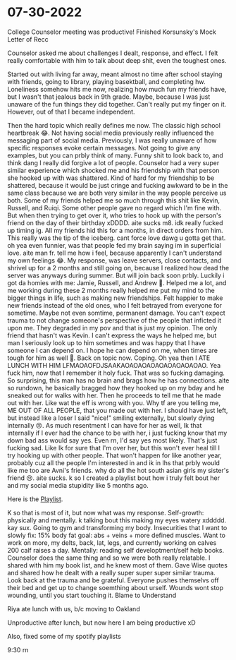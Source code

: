 # 07-30-2022

College Counselor meeting was productive! Finished Korsunsky's Mock Letter of Recc

Counselor asked me about challenges I dealt, response, and effect. I felt really comfortable with him to talk about deep shit, even the toughest ones.

Started out with living far away, meant almost no time after school staying with friends, going to library, playing basektball, and completing hw. Loneliness somehow hits me now, realizing how much fun my friends have, but I wasn't that jealous back in 9th grade. Maybe, because I was just unaware of the fun things they did together. Can't really put my finger on it. However, out of that I became independent.

Then the hard topic which really defines me now. The classic high school heartbreak 😂. Not having social media previously really influenced the messaging part of social media. Previously, I was really unaware of how specific responses evoke certain messages. Not going to give any examples, but you can prbly think of many. Funny shit to look back to, and think dang I really did forgive a lot of people. Counselor had a very super similar experience which shocked me and his friendship with that person she hooked up with was shattered. Kind of hard for my friendship to be shattered, because it would be just cringe and fucking awkward to be in the same class because we are both very similar in the way people perceive us both. Some of my friends helped me so much through this shit like Kevin, Russell, and Ruiqi. Some other people gave no regard which I'm fine with. But when then trying to get over it, who tries to hook up with the person's friend on the day of their birthday xDDDD. aite sucks m8. idk really fucked up timing ig. All my friends hid this for a months, in direct orders from him. This really was the tip of the iceberg. cant force love dawg u gotta get that. oh yea even funnier, was that people fed my brain saying im in superficial love. aite man fr. tell me how i feel, because apparently I can't understand my own feelings 😂. My response, was leave servers, close contacts, and shrivel up for a 2 months and still going on, because I realized how dead the server was anyways during summer. But will join back soon prbly. Luckily i got da homies with me: Jamie, Russell, and Andrew 🥰. Helped me a lot, and me working during these 2 months really helped me put my mind to the bigger things in life, such as making new friendships. Felt happier to make new friends instead of the old ones, who I felt betrayed from everyone for sometime. Maybe not even somtime, permanent damage. You can't expect trauma to not change someone's perspective of the people that inficted it upon me. They degraded in my pov and that is just my opinion. The only friend that hasn't was Kevin. I can't express the ways he helped me, but man I seriously look up to him sometimes and was happy that I have someone I can depend on. I hope he can depend on me, when times are tough for him as well 🥰. Back on topic now. Coping. Oh yea then I ATE LUNCH WITH HIM LFMAOAOFDJSAAKAOAOAOAOAOAOAOAOAOAO. Yea fuck him, now that I remember it holy fuck. That was so fucking damaging. So surprising, this man has no brain and brags how he has connections. aite so rundown, he basically bragged how they hooked up on my bday and he sneaked out for walks with her. Then he proceeds to tell me that he made out with her. Like wat the eff is wrong with you. Why tf are you telling me, ME OUT OF ALL PEOPLE, that you made out with her. I should have just left, but instead like a loser I said "nice!" smiling externally, but slowly dying internally 😢. As much resentment I can have for her as well, Ik that internally if I ever had the chance to be with her, i just fucking know that my down bad ass would say yes. Even rn, I'd say yes most likely. That's just fucking sad. Like Ik for sure that I'm over her, but this won't ever heal till I try hooking up with other people. That won't happen for like another year, probably cuz all the people I'm interested in and ik in lhs that prbly would like me too are Avni's friends. why do all the hot south asian girls my sister's friend 😢. aite sucks. k so I created a playlist bout how i truly felt bout her and my social media stupidity like 5 months ago. 

Here is the [Playlist](https://open.spotify.com/playlist/5JyU40mQMGiqOXZdXzGrNO?si=9e9f8fc1f9864df4&pt=a2239b33fdb3b58940dff7daacddb31a).

K so that is most of it, but now what was my response. Self-growth: physically and mentally. k talking bout this making my eyes watery xddddd. kay sux. Going to gym and transforming my body. Insecurities that I want to slowly fix: 15% body fat goal: abs + veins + more defined muscles. Want to work on more, my delts, back, lat, legs, and currently working on calves 200 calf raises a day. Mentally: reading self developtment/self help books. Counselor does the same thing and so we were both really relatable. I shared with him my book list, and he knew most of them. Gave Wise quotes and shared how he dealt with a really super super super similar trauma. Look back at the trauma and be grateful. Everyone pushes themselvs off their bed and get up to change soemthing about urself. Wounds wont stop wounding, until you start touching it. Blame to Understand

Riya ate lunch with us, b/c moving to Oakland

Unproductive after lunch, but now here I am being productive xD

Also, fixed some of my spotify playlists

9:30 rn
